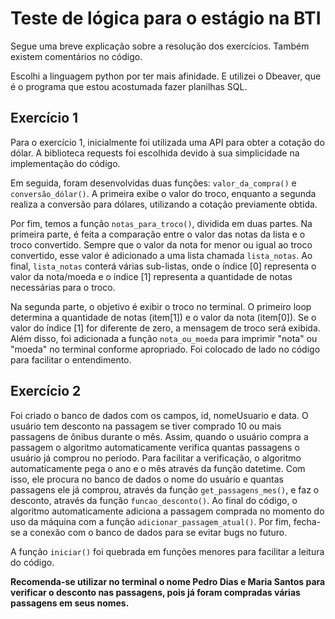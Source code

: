 

# Teste de lógica para o estágio na BTI

Segue uma breve explicação sobre a resolução dos exercícios. Também existem comentários no código.

Escolhi a linguagem python por ter mais afinidade. E utilizei o Dbeaver, que é o programa que estou acostumada fazer planilhas SQL.

## Exercício 1

Para o exercício 1, inicialmente foi utilizada uma API para obter a cotação do dólar. A biblioteca requests foi escolhida devido à sua simplicidade na implementação do código.

Em seguida, foram desenvolvidas duas funções: `valor_da_compra()` e `conversão_dólar()`. A primeira exibe o valor do troco, enquanto a segunda realiza a conversão para dólares, utilizando a cotação previamente obtida.

Por fim, temos a função `notas_para_troco()`, dividida em duas partes. Na primeira parte, é feita a comparação entre o valor das notas da lista e o troco convertido. Sempre que o valor da nota for menor ou igual ao troco convertido, esse valor é adicionado a uma lista chamada `lista_notas`. Ao final, `lista_notas` conterá várias sub-listas, onde o índice [0] representa o valor da nota/moeda e o índice [1] representa a quantidade de notas necessárias para o troco.

Na segunda parte, o objetivo é exibir o troco no terminal. O primeiro loop determina a quantidade de notas (item[1]) e o valor da nota (item[0]). Se o valor do índice [1] for diferente de zero, a mensagem de troco será exibida. Além disso, foi adicionada a função `nota_ou_moeda` para imprimir "nota" ou "moeda" no terminal conforme apropriado. Foi colocado de lado no código para facilitar o entendimento.

## Exercício 2

Foi criado o banco de dados com os campos, id, nomeUsuario e data. O usuário tem desconto na passagem se tiver comprado 10 ou mais passagens de ônibus durante o mês. Assim, quando o usuário compra a passagem o algoritmo automaticamente verifica quantas passagens o usuário já comprou no período. Para facilitar a verificação, o algoritmo automaticamente pega o ano e o mês através da função datetime. Com isso, ele procura no banco de dados o nome do usuário e quantas passagens ele já comprou, através da função `get_passagens_mes()`, e faz o desconto, através da função `funcao_desconto()`. Ao final do código, o algoritmo automaticamente adiciona a passagem comprada no momento do uso da máquina com a função `adicionar_passagem_atual()`. Por fim, fecha-se a conexão com o banco de dados para se evitar bugs no futuro.

A função `iniciar()` foi quebrada em funções menores para facilitar a leitura do código.

**Recomenda-se utilizar no terminal o nome Pedro Dias e Maria Santos para verificar o desconto nas passagens, pois já foram compradas várias passagens em seus nomes.**


 
